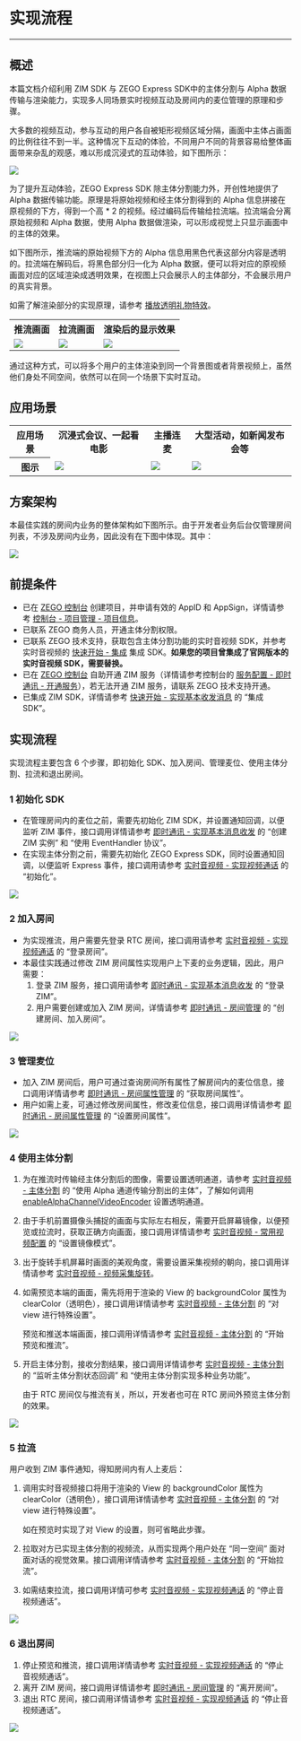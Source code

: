 # 实现流程

- - -

## 概述

本篇文档介绍利用 ZIM SDK 与 ZEGO Express SDK中的主体分割与 Alpha 数据传输与渲染能力，实现多人同场景实时视频互动及房间内的麦位管理的原理和步骤。

大多数的视频互动，参与互动的用户各自被矩形视频区域分隔，画面中主体占画面的比例往往不到一半。这种情况下互动的体验，不同用户不同的背景容易给整体画面带来杂乱的观感，难以形成沉浸式的互动体验，如下图所示：

<Frame width="512" height="auto" caption=""><img src="https://doc-media.zego.im/sdk-doc/Pics/ZegoObjectSegmentation/group_video_chat.jpeg" /></Frame>

为了提升互动体验，ZEGO Express SDK 除主体分割能力外，开创性地提供了 Alpha 数据传输功能。原理是将原始视频和经主体分割得到的 Alpha 信息拼接在原视频的下方，得到一个高 * 2 的视频。经过编码后传输给拉流端。拉流端会分离原始视频和 Alpha 数据，使用 Alpha 数据做渲染，可以形成视觉上只显示画面中的主体的效果。

如下图所示，推流端的原始视频下方的 Alpha 信息用黑色代表这部分内容是透明的。拉流端在解码后，将黑色部分归一化为 Alpha 数据，便可以将对应的原视频画面对应的区域渲染成透明效果，在视图上只会展示人的主体部分，不会展示用户的真实背景。

如需了解渲染部分的实现原理，请参考 [播放透明礼物特效](https://doc-zh.zego.im/article/17410)。

<table>

<tbody><tr>
<th>推流画面</th>
<th>拉流画面</th>
<th>渲染后的显示效果</th>
</tr>
<tr>
<td><Frame width="512" height="auto" caption=""><img src="https://doc-media.zego.im/sdk-doc/Pics/ZegoObjectSegmentation/alphaLayoutTypeBottom.png" /></Frame></td>
<td><Frame width="512" height="auto" caption=""><img src="https://doc-media.zego.im/sdk-doc/Pics/ZegoObjectSegmentation/alphaLayoutTypeBottom.png" /></Frame></td>
<td><Frame width="512" height="auto" caption=""><img src="https://doc-media.zego.im/sdk-doc/Pics/ZegoObjectSegmentation/videoObjectAfterRender.png" /></Frame></td>
</tr>
</tbody></table>

通过这种方式，可以将多个用户的主体渲染到同一个背景图或者背景视频上，虽然他们身处不同空间，依然可以在同一个场景下实时互动。

## 应用场景

<table>

<tbody><tr>
<th>应用场景</th>
<th>沉浸式会议、一起看电影</th>
<th>主播连麦</th>
<th>大型活动，如新闻发布会等</th>
</tr>
<tr>
<th>图示</th>
<td><Frame width="512" height="auto" caption=""><img src="https://doc-media.zego.im/sdk-doc/Pics/ZegoObjectSegmentation/videoOS_scene2.png" /></Frame></td>
<td><Frame width="512" height="auto" caption=""><img src="https://doc-media.zego.im/sdk-doc/Pics/ZegoObjectSegmentation/scene_2.png" /></Frame></td>
<td><Frame width="512" height="auto" caption=""><img src="https://doc-media.zego.im/sdk-doc/Pics/ZegoObjectSegmentation/videoOS_scene1.png" /></Frame></td>
</tr>
</tbody></table>

## 方案架构

本最佳实践的房间内业务的整体架构如下图所示。由于开发者业务后台仅管理房间列表，不涉及房间内业务，因此没有在下图中体现。其中：

<Frame width="512" height="auto" caption=""><img src="https://doc-media.zego.im/sdk-doc/Pics/ZegoObjectSegmentation/structure.jpeg" /></Frame>

## 前提条件

- 已在 [ZEGO 控制台](https://console.zego.im) 创建项目，并申请有效的 AppID 和 AppSign，详情请参考 [控制台 - 项目管理 - 项目信息](/console/project-info)。
- 已联系 ZEGO 商务人员，开通主体分割权限。
- 已联系 ZEGO 技术支持，获取包含主体分割功能的实时音视频 SDK，并参考实时音视频的 [快速开始 - 集成](https://doc-zh.zego.im/article/196) 集成 SDK。**如果您的项目曾集成了官网版本的实时音视频 SDK，需要替换。**
- 已在 [ZEGO 控制台](https://console.zego.im) 自助开通 ZIM 服务（详情请参考控制台的 [服务配置 - 即时通讯 - 开通服务](/console/service-configuration/im/activate-service)），若无法开通 ZIM 服务，请联系 ZEGO 技术支持开通。
- 已集成 ZIM SDK，详情请参考 [快速开始 - 实现基本收发消息](https://doc-zh.zego.im/article/11567#2) 的 “集成 SDK”。

## 实现流程

实现流程主要包含 6 个步骤，即初始化 SDK、加入房间、管理麦位、使用主体分割、拉流和退出房间。

### 1 初始化 SDK

- 在管理房间内的麦位之前，需要先初始化 ZIM SDK，并设置通知回调，以便监听 ZIM 事件，接口调用详情请参考 [即时通讯 - 实现基本消息收发](/zim-ios/send-and-receive-messages#3-实现基本收发消息) 的 “创建 ZIM 实例” 和 “使用 EventHandler 协议”。
- 在实现主体分割之前，需要先初始化 ZEGO Express SDK，同时设置通知回调，以便监听 Express 事件，接口调用请参考 [实时音视频 - 实现视频通话](/real-time-video-ios-oc/quick-start/implementing-video-call#初始化) 的 “初始化”。

<Frame width="512" height="auto" caption=""><img src="https://doc-media.zego.im/sdk-doc/Pics/ZegoObjectSegmentation/init_iOS.png" /></Frame>

### 2 加入房间

- 为实现推流，用户需要先登录 RTC 房间，接口调用请参考 [实时音视频 - 实现视频通话](/real-time-video-ios-oc/quick-start/implementing-video-call#登录房间) 的 “登录房间”。
- 本最佳实践通过修改 ZIM 房间属性实现用户上下麦的业务逻辑，因此，用户需要：
    1. 登录 ZIM 服务，接口调用请参考 [即时通讯 - 实现基本消息收发](/zim-ios/send-and-receive-messages#login) 的 “登录 ZIM”。
    2. 用户需要创建或加入 ZIM 房间，详情请参考 [即时通讯 - 房间管理](/zim-ios/guides/room/manage-rooms#创建房间加入房间) 的 “创建房间、加入房间”。

<Frame width="512" height="auto" caption=""><img src="https://doc-media.zego.im/sdk-doc/Pics/ZegoObjectSegmentation/joinRoom_iOS.png" /></Frame>

### 3 管理麦位

- 加入 ZIM 房间后，用户可通过查询房间所有属性了解房间内的麦位信息，接口调用详情请参考 [即时通讯 - 房间属性管理](/zim-ios/guides/room/room-properties#获取房间属性) 的 “获取房间属性”。
- 用户如需上麦，可通过修改房间属性，修改麦位信息，接口调用详情请参考 [即时通讯 - 房间属性管理](/zim-ios/guides/room/room-properties#设置房间属性) 的 “设置房间属性”。

<Frame width="512" height="auto" caption=""><img src="https://doc-media.zego.im/sdk-doc/Pics/ZegoObjectSegmentation/micManagement_iOS.png" /></Frame>


### 4 使用主体分割

1. 为在推流时传输经主体分割后的图像，需要设置透明通道，请参考 [实时音视频 - 主体分割](/real-time-video-ios-oc/video/object-segmentation#7可选使用-alpha-通道传输分割出的主体) 的 “使用 Alpha 通道传输分割出的主体”，了解如何调用 [enableAlphaChannelVideoEncoder](https://doc-zh.zego.im/article/api?doc=Express_Video_SDK_API~objective-c_ios~class~ZegoExpressEngine#enable-alpha-channel-video-encoder-alpha-layout-channel) 设置透明通道。

2. 由于手机前置摄像头捕捉的画面与实际左右相反，需要开启屏幕镜像，以便预览或拉流时，获取正确方向画面，接口调用详情请参考 [实时音视频 - 常用视频配置](/real-time-video-ios-oc/video/common-video-configuration#设置镜像模式) 的 “设置镜像模式”。

3. 出于旋转手机屏幕时画面的美观角度，需要设置采集视频的朝向，接口调用详情请参考 [实时音视频 - 视频采集旋转](/real-time-video-ios-oc/video/video-capture-rotation)。

4. 如需预览本端的画面，需先将用于渲染的 View 的 backgroundColor 属性为 clearColor（透明色），接口调用详情请参考 [实时音视频 - 主体分割](/real-time-video-ios-oc/video/object-segmentation#2-对-view-进行特殊设置) 的 “对 view 进行特殊设置”。

    预览和推送本端画面，接口调用详情请参考 [实时音视频 - 主体分割](/real-time-video-ios-oc/video/object-segmentation#8-开始预览和推流) 的 “开始预览和推流”。

5. 开启主体分割，接收分割结果，接口调用详情请参考 [实时音视频 - 主体分割](/real-time-video-ios-oc/video/object-segmentation#5-监听主体分割状态回调) 的 “监听主体分割状态回调” 和 “使用主体分割实现多种业务功能”。

    <Note title="说明">


    由于 RTC 房间仅与推流有关，所以，开发者也可在 RTC 房间外预览主体分割的效果。
    </Note>

<Frame width="512" height="auto" caption=""><img src="https://doc-media.zego.im/sdk-doc/Pics/ZegoObjectSegmentation/previewAndPublishing_iOS.png" /></Frame>


### 5 拉流

用户收到 ZIM 事件通知，得知房间内有人上麦后：
1. 调用实时音视频接口将用于渲染的 View 的 backgroundColor 属性为 clearColor（透明色），接口调用详情请参考 [实时音视频 - 主体分割](/real-time-video-ios-oc/video/object-segmentation#2-对-view-进行特殊设置) 的 “对 view 进行特殊设置”。

    <Note title="说明">


    如在预览时实现了对 View 的设置，则可省略此步骤。
    </Note>

2. 拉取对方已实现主体分割的视频流，从而实现两个用户处在 “同一空间” 面对面对话的视觉效果。接口调用详情请参考 [实时音视频 - 主体分割](/real-time-video-ios-oc/video/object-segmentation#9可选在拉流端设置-alpha-通道渲染并拉流) 的 “开始拉流”。
3. 如需结束拉流，接口调用详情可参考 [实时音视频 - 实现视频通话](/real-time-video-ios-oc/quick-start/implementing-video-call#6-停止音视频通话) 的 “停止音视频通话”。

<Frame width="512" height="auto" caption=""><img src="https://doc-media.zego.im/sdk-doc/Pics/ZegoObjectSegmentation/playingStream_iOS.png" /></Frame>

### 6 退出房间

1. 停止预览和推流，接口调用详情请参考 [实时音视频 - 实现视频通话](/real-time-video-ios-oc/quick-start/implementing-video-call#6-停止音视频通话) 的 “停止音视频通话”。
2. 离开 ZIM 房间，接口调用详情请参考 [即时通讯 - 房间管理](/zim-ios/guides/room/manage-rooms#离开房间) 的 “离开房间”。
3. 退出 RTC 房间，接口调用详情请参考 [实时音视频 - 实现视频通话](/real-time-video-ios-oc/quick-start/implementing-video-call#6-停止音视频通话) 的 “停止音视频通话”。

<Frame width="512" height="auto" caption=""><img src="https://doc-media.zego.im/sdk-doc/Pics/ZegoObjectSegmentation/logoutRoom_iOS.png" /></Frame>
